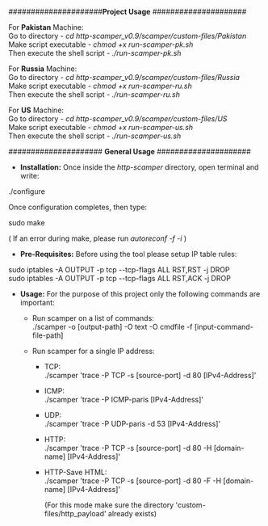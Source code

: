 #####################**Project Usage** #####################  

For **Pakistan** Machine:  
Go to directory - *cd http-scamper_v0.9/scamper/custom-files/Pakistan*  
Make script executable - *chmod +x run-scamper-pk.sh*  
Then execute the shell script - *./run-scamper-pk.sh*  

For **Russia** Machine:  
Go to directory - *cd http-scamper_v0.9/scamper/custom-files/Russia*  
Make script executable -  *chmod +x run-scamper-ru.sh*  
Then execute the shell script - *./run-scamper-ru.sh*  

For **US** Machine:  
Go to directory - *cd http-scamper_v0.9/scamper/custom-files/US*  
Make script executable -  *chmod +x run-scamper-us.sh*  
Then execute the shell script - *./run-scamper-us.sh*  

##################### **General Usage** #####################

- **Installation:**
Once inside the *http-scamper* directory, open terminal and write:

./configure

Once configuration completes, then type:

sudo make

( If an error during make, please run *autoreconf -f -i* )

- **Pre-Requisites:**
Before using the tool please setup IP table rules:  

sudo iptables -A OUTPUT -p tcp --tcp-flags ALL RST,RST -j DROP  
sudo iptables -A OUTPUT -p tcp --tcp-flags ALL RST,ACK -j DROP

- **Usage:**
For the purpose of this project only the following commands are important:
  - Run scamper on a list of commands:  
      ./scamper -o [output-path] -O text -O cmdfile -f [input-command-file-path]
      
  - Run scamper for a single IP address:
      - TCP:  
           ./scamper 'trace -P TCP -s [source-port] -d 80 [IPv4-Address]'
      - ICMP:  
           ./scamper 'trace -P ICMP-paris [IPv4-Address]'
      - UDP:  
           ./scamper 'trace -P UDP-paris -d 53 [IPv4-Address]'
      - HTTP:  
           ./scamper 'trace -P TCP -s [source-port] -d 80 -H [domain-name] [IPv4-Address]'
      - HTTP-Save HTML:  
           ./scamper 'trace -P TCP -s [source-port] -d 80 -F -H [domain-name] [IPv4-Address]'
           
           (For this mode make sure the directory 'custom-files/http_payload' already exists)

